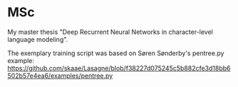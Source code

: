 # MSc

My master thesis "Deep Recurrent Neural Networks in character-level language modeling".

The exemplary training script was based on Søren Sønderby's pentree.py example: https://github.com/skaae/Lasagne/blob/f38227d075245c5b882cfe3d18bb6502b57e4ea6/examples/pentree.py
